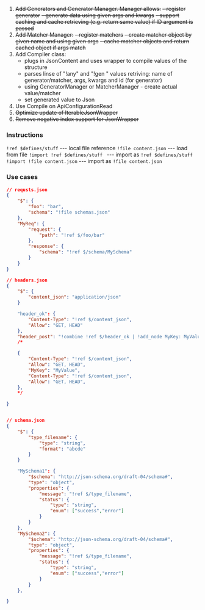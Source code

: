
1. ~~Add Generators and Generator Manager. Manager allows:~~
    ~~- register generator~~
    ~~- generate data using given args and kwargs~~
    ~~- support caching and cache retrieving (e.g. return same value) if ID argument is passed~~
2. ~~Add Matcher Manager:~~
    ~~- register matchers~~
    ~~- create matcher object by given name and using given args~~
    ~~- cache matcher objects and return cached object if args match~~
3. Add Compiler class:
    - plugs in JsonContent and uses wrapper to compile values of the structure
    - parses linse of "!any" and "!gen " values retriving: name of generator/matcher, args, kwargs and id (for generator)
    - using GeneratorManager or MatcherManager - create actual value/matcher
    - set generated value to Json
4. Use Compile on ApiConfigurationRead
5. ~~Optimize update of IterableJsonWrapper~~
6. ~~Remove negative index support for JsonWrapper~~




### Instructions

`!ref $defines/stuff`          --- local file reference
`!file content.json`           --- load from file
`!import !ref $defines/stuff ` --- import as `!ref $defines/stuff`
`!import !file content.json`   --- import as `!file content.json`

### Use cases
```json
// requsts.json
{
    "$": {
        "foo": "bar",
        "schema": "!file schemas.json"
    },
    "MyReq": {
        "request": {
            "path": "!ref $/foo/bar"
        },
        "response": {
            "schema": "!ref $/schema/MySchema"
        }
    }
}

// headers.json
{
    "$": {
        "content_json": "application/json"
    }

    "header_ok": {
        "Content-Type": "!ref $/content_json",
        "Allow": "GET, HEAD"
    },
    "header_post": "!combine !ref $/header_ok | !add_node MyKey: MyValue | !add_nodes !ref $/header_ok"
    /*

    {
        "Content-Type": "!ref $/content_json",
        "Allow": "GET, HEAD",
        "MyKey": "MyValue",
        "Content-Type": "!ref $/content_json",
        "Allow": "GET, HEAD",
    },
    */

}


// schema.json
{
    "$": {
        "type_filename": {
            "type": "string",
            "format": "abcde"
        }
    }

    "MySchema1": {
        "$schema": "http://json-schema.org/draft-04/schema#",
        "type": "object",
        "properties": {
            "message": "!ref $/type_filename",
            "status": {
                "type": "string",
                "enum": ["success","error"]
            }
        }
    },
    "MySchema2": {
        "$schema": "http://json-schema.org/draft-04/schema#",
        "type": "object",
        "properties": {
            "message": "!ref $/type_filename",
            "status": {
                "type": "string",
                "enum": ["success","error"]
            }
        }
    },

}

```
